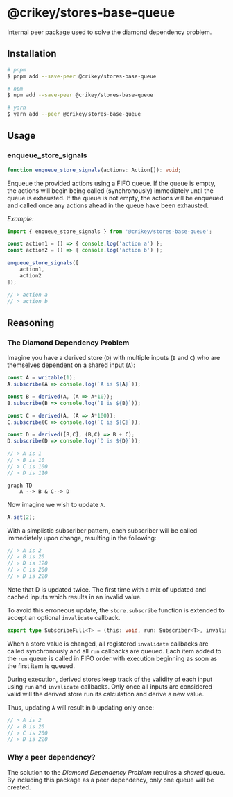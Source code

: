 # @crikey/stores-base-queue

Internal peer package used to solve the diamond dependency problem.

## Installation

```bash
# pnpm
$ pnpm add --save-peer @crikey/stores-base-queue

# npm
$ npm add --save-peer @crikey/stores-base-queue

# yarn
$ yarn add --peer @crikey/stores-base-queue
```

## Usage

### enqueue_store_signals
```ts
function enqueue_store_signals(actions: Action[]): void;
```
Enqueue the provided actions using a FIFO queue.
If the queue is empty, the actions will begin being called (synchronously) immediately until the queue is exhausted.
If the queue is not empty, the actions will be enqueued and called once any actions ahead in the queue have been
exhausted.

_Example:_
```js
import { enqueue_store_signals } from '@crikey/stores-base-queue';

const action1 = () => { console.log('action a') };
const action2 = () => { console.log('action b') };

enqueue_store_signals([
    action1,
    action2
]);

// > action a
// > action b
```

## Reasoning

### The Diamond Dependency Problem

Imagine you have a derived store (`D`) with multiple inputs (`B` and `C`) who are themselves dependent on a shared input (`A`):

```js
const A = writable(1);
A.subscribe(A => console.log(`A is ${A}`));

const B = derived(A, (A => A*10));
B.subscribe(B => console.log(`B is ${B}`));

const C = derived(A, (A => A*100));
C.subscribe(C => console.log(`C is ${C}`));

const D = derived([B,C], (B,C) => B + C);
D.subscribe(D => console.log(`D is ${D}`));

// > A is 1
// > B is 10
// > C is 100
// > D is 110
```

```mermaid
graph TD
    A --> B & C--> D
```

Now imagine we wish to update `A`.
```js
A.set(2);
```

With a simplistic subscriber pattern, each subscriber will be called immediately upon change, 
resulting in the following:

```js
// > A is 2
// > B is 20
// > D is 120
// > C is 200
// > D is 220
```

Note that D is updated twice. The first time with a mix of updated and cached inputs which results in an invalid value.  

To avoid this erroneous update, the `store.subscribe` function is extended to accept an optional `invalidate` callback.
```ts
export type SubscribeFull<T> = (this: void, run: Subscriber<T>, invalidate?: Invalidator) => Unsubscriber;
```
When a store value is changed, all registered `invalidate` callbacks are called synchronously and all `run` callbacks
are queued. Each item added to the `run` queue is called in FIFO order with execution beginning as soon as the first 
item is queued.

During execution, derived stores keep track of the validity of each input using `run` and `invalidate` callbacks. Only 
once all inputs are considered valid will the derived store run its calculation and derive a new value.

Thus, updating `A` will result in `D` updating only once:
```js
// > A is 2
// > B is 20
// > C is 200
// > D is 220
```

### Why a peer dependency?
The solution to the _Diamond Dependency Problem_ requires a _shared_ queue. By including this package as a 
peer dependency, only one queue will be created.
